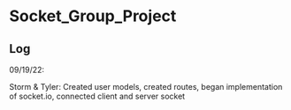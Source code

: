 # Socket_Group_Project

## Log

09/19/22:

Storm & Tyler: Created user models, created routes, began implementation of socket.io, connected client and server socket
